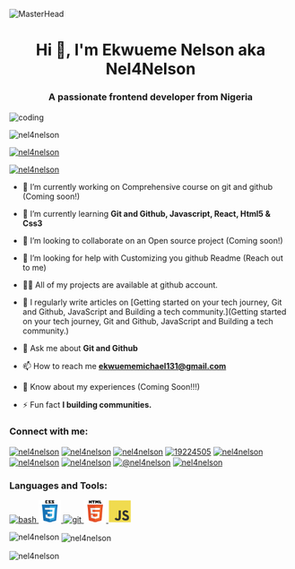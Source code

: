 ![MasterHead](https://res.cloudinary.com/nitishk72/image/upload/blog/javascript/javascript-default.png)

<h1 align="center">Hi 👋, I'm Ekwueme Nelson aka Nel4Nelson</h1>
<h3 align="center">A passionate frontend developer from Nigeria</h3>
<img align="center" alt="coding" width="800" src="https://miro.medium.com/max/1360/0*7Q3yvSIv_t0ioJ-Z.gif">


<p align="left"> <img src="https://komarev.com/ghpvc/?username=nel4nelson&label=Profile%20views&color=0e75b6&style=flat" alt="nel4nelson" /> </p>

<p align="left"> <a href="https://github.com/ryo-ma/github-profile-trophy"><img src="https://github-profile-trophy.vercel.app/?username=nel4nelson" alt="nel4nelson" /></a> </p>

<p align="left"> <a href="https://twitter.com/nel4nelson" target="blank"><img src="https://img.shields.io/twitter/follow/nel4nelson?logo=twitter&style=for-the-badge" alt="nel4nelson" /></a> </p>

- 🔭 I’m currently working on Comprehensive course on git and github (Coming soon!)

- 🌱 I’m currently learning **Git and Github, Javascript, React, Html5 & Css3**

- 👯 I’m looking to collaborate on an Open source project (Coming soon!)

- 🤝 I’m looking for help with Customizing you github Readme (Reach out to me)

- 👨‍💻 All of my projects are available at github account.

- 📝 I regularly write articles on [Getting started on your tech journey, Git and Github, JavaScript and Building a tech community.](Getting started on your tech journey, Git and Github, JavaScript and Building a tech community.)

- 💬 Ask me about **Git and Github**

- 📫 How to reach me **ekwuememichael131@gmail.com**

- 📄 Know about my experiences (Coming Soon!!!)

- ⚡ Fun fact **I building communities.**

<h3 align="left">Connect with me:</h3>
<p align="left">
<a href="https://dev.to/nel4nelson" target="blank"><img align="center" src="https://raw.githubusercontent.com/rahuldkjain/github-profile-readme-generator/master/src/images/icons/Social/devto.svg" alt="nel4nelson" height="30" width="40" /></a>
<a href="https://twitter.com/nel4nelson" target="blank"><img align="center" src="https://raw.githubusercontent.com/rahuldkjain/github-profile-readme-generator/master/src/images/icons/Social/twitter.svg" alt="nel4nelson" height="30" width="40" /></a>
<a href="https://linkedin.com/in/nel4nelson" target="blank"><img align="center" src="https://raw.githubusercontent.com/rahuldkjain/github-profile-readme-generator/master/src/images/icons/Social/linked-in-alt.svg" alt="nel4nelson" height="30" width="40" /></a>
<a href="https://stackoverflow.com/users/19224505" target="blank"><img align="center" src="https://raw.githubusercontent.com/rahuldkjain/github-profile-readme-generator/master/src/images/icons/Social/stack-overflow.svg" alt="19224505" height="30" width="40" /></a>
<a href="https://fb.com/nel4nelson" target="blank"><img align="center" src="https://raw.githubusercontent.com/rahuldkjain/github-profile-readme-generator/master/src/images/icons/Social/facebook.svg" alt="nel4nelson" height="30" width="40" /></a>
<a href="https://instagram.com/nel4nelson" target="blank"><img align="center" src="https://raw.githubusercontent.com/rahuldkjain/github-profile-readme-generator/master/src/images/icons/Social/instagram.svg" alt="nel4nelson" height="30" width="40" /></a>
<a href="https://hashnode.com/nel4nelson" target="blank"><img align="center" src="https://raw.githubusercontent.com/rahuldkjain/github-profile-readme-generator/master/src/images/icons/Social/hashnode.svg" alt="nel4nelson" height="30" width="40" /></a>
<a href="https://medium.com/@nel4nelson" target="blank"><img align="center" src="https://raw.githubusercontent.com/rahuldkjain/github-profile-readme-generator/master/src/images/icons/Social/medium.svg" alt="@nel4nelson" height="30" width="40" /></a>
<a href="https://www.youtube.com/c/nel4nelson" target="blank"><img align="center" src="https://raw.githubusercontent.com/rahuldkjain/github-profile-readme-generator/master/src/images/icons/Social/youtube.svg" alt="nel4nelson" height="30" width="40" /></a>
</p>

<h3 align="left">Languages and Tools:</h3>
<p align="left"> <a href="https://www.gnu.org/software/bash/" target="_blank" rel="noreferrer"> <img src="https://www.vectorlogo.zone/logos/gnu_bash/gnu_bash-icon.svg" alt="bash" width="40" height="40"/> </a> <a href="https://www.w3schools.com/css/" target="_blank" rel="noreferrer"> <img src="https://raw.githubusercontent.com/devicons/devicon/master/icons/css3/css3-original-wordmark.svg" alt="css3" width="40" height="40"/> </a> <a href="https://git-scm.com/" target="_blank" rel="noreferrer"> <img src="https://www.vectorlogo.zone/logos/git-scm/git-scm-icon.svg" alt="git" width="40" height="40"/> </a> <a href="https://www.w3.org/html/" target="_blank" rel="noreferrer"> <img src="https://raw.githubusercontent.com/devicons/devicon/master/icons/html5/html5-original-wordmark.svg" alt="html5" width="40" height="40"/> </a> <a href="https://developer.mozilla.org/en-US/docs/Web/JavaScript" target="_blank" rel="noreferrer"> <img src="https://raw.githubusercontent.com/devicons/devicon/master/icons/javascript/javascript-original.svg" alt="javascript" width="40" height="40"/> </a> </p>

<p><img align="left" src="https://github-readme-stats.vercel.app/api/top-langs?username=nel4nelson&show_icons=true&locale=en&layout=compact" alt="nel4nelson" /></p>

<p>&nbsp;<img align="center" src="https://github-readme-stats.vercel.app/api?username=nel4nelson&show_icons=true&locale=en" alt="nel4nelson" /></p>

<p><img align="center" src="https://github-readme-streak-stats.herokuapp.com/?user=nel4nelson&" alt="nel4nelson" /></p>

